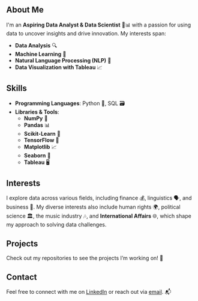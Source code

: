## About Me

I'm an **Aspiring Data Analyst & Data Scientist** 💼📊 with a passion for using data to uncover insights and drive innovation. My interests span:

- **Data Analysis** 🔍
- **Machine Learning** 🤖
- **Natural Language Processing (NLP)** 🧠
- **Data Visualization with Tableau** 📈

## Skills

- **Programming Languages**: Python 🐍, SQL 🗃️
- **Libraries & Tools**:
  - **NumPy** 🧮
  - **Pandas** 📊
  - **Scikit-Learn** 🔧
  - **TensorFlow** 🧠
  - **Matplotlib** 📈
  - **Seaborn** 🎨
  - **Tableau** 🖥️

## Interests

I explore data across various fields, including finance 💰, linguistics 🗣️, and business 💼. My diverse interests also include human rights 🌍, political science 🏛️, the music industry 🎶, and **International Affairs** 🌐, which shape my approach to solving data challenges.

## Projects

Check out my repositories to see the projects I’m working on! 🚀

## Contact

Feel free to connect with me on [LinkedIn](www.linkedin.com/in/giuseppemarchiello) or reach out via [email](mailto:giuseppemarchiello19@gmail.com). 📬
